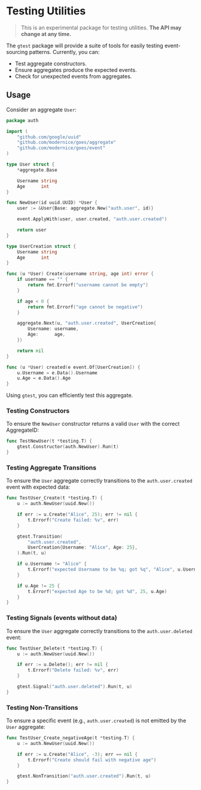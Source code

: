 # Testing Utilities

> This is an experimental package for testing utilities. **The API may change at any time.**

The `gtest` package will provide a suite of tools for easily testing
event-sourcing patterns. Currently, you can:

- Test aggregate constructors.
- Ensure aggregates produce the expected events.
- Check for unexpected events from aggregates.

## Usage

Consider an aggregate `User`:

```go
package auth

import (
	"github.com/google/uuid"
	"github.com/modernice/goes/aggregate"
	"github.com/modernice/goes/event"
)

type User struct {
	*aggregate.Base

	Username string
	Age      int
}

func NewUser(id uuid.UUID) *User {
	user := &User{Base: aggregate.New("auth.user", id)}

	event.ApplyWith(user, user.created, "auth.user.created")

	return user
}

type UserCreation struct {
	Username string
	Age      int
}

func (u *User) Create(username string, age int) error {
	if username == "" {
		return fmt.Errorf("username cannot be empty")
	}

	if age < 0 {
		return fmt.Errorf("age cannot be negative")
	}

	aggregate.Next(u, "auth.user.created", UserCreation{
		Username: username,
		Age:      age,
	})

	return nil
}

func (u *User) created(e event.Of[UserCreation]) {
	u.Username = e.Data().Username
	u.Age = e.Data().Age
}
```

Using `gtest`, you can efficiently test this aggregate.

### Testing Constructors

To ensure the `NewUser` constructor returns a valid `User` with the correct
AggregateID:

```go
func TestNewUser(t *testing.T) {
	gtest.Constructor(auth.NewUser).Run(t)
}
```

### Testing Aggregate Transitions

To ensure the `User` aggregate correctly transitions to the `auth.user.created`
event with expected data:

```go
func TestUser_Create(t *testing.T) {
	u := auth.NewUser(uuid.New())

	if err := u.Create("Alice", 25); err != nil {
		t.Errorf("Create failed: %v", err)
	}

	gtest.Transition(
		"auth.user.created",
		UserCreation{Username: "Alice", Age: 25},
	).Run(t, u)

	if u.Username != "Alice" {
		t.Errorf("expected Username to be %q; got %q", "Alice", u.Username)
	}

	if u.Age != 25 {
		t.Errorf("expected Age to be %d; got %d", 25, u.Age)
	}
}
```

### Testing Signals (events without data)

To ensure the `User` aggregate correctly transitions to the `auth.user.deleted`
event:

```go
func TestUser_Delete(t *testing.T) {
	u := auth.NewUser(uuid.New())

	if err := u.Delete(); err != nil {
		t.Errorf("Delete failed: %v", err)
	}

	gtest.Signal("auth.user.deleted").Run(t, u)
}
```

### Testing Non-Transitions

To ensure a specific event (e.g., `auth.user.created`) is not emitted by the
`User` aggregate:

```go
func TestUser_Create_negativeAge(t *testing.T) {
	u := auth.NewUser(uuid.New())

	if err := u.Create("Alice", -3); err == nil {
		t.Errorf("Create should fail with negative age")
	}

	gtest.NonTransition("auth.user.created").Run(t, u)
}
```
